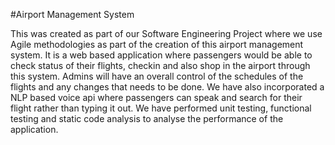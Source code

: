 #Airport Management System

This was created as part of our Software Engineering Project where we use Agile methodologies as part of the creation of this airport management system. It is a web based application where passengers would be able to check status of their flights, checkin and also shop in the airport through this system. Admins will have an overall control of the schedules of the flights and any changes that needs to be done. We have also incorporated a NLP based voice api where passengers can speak and search for their flight rather than typing it out. We have performed unit testing, functional testing and static code analysis to analyse the performance of the application.
